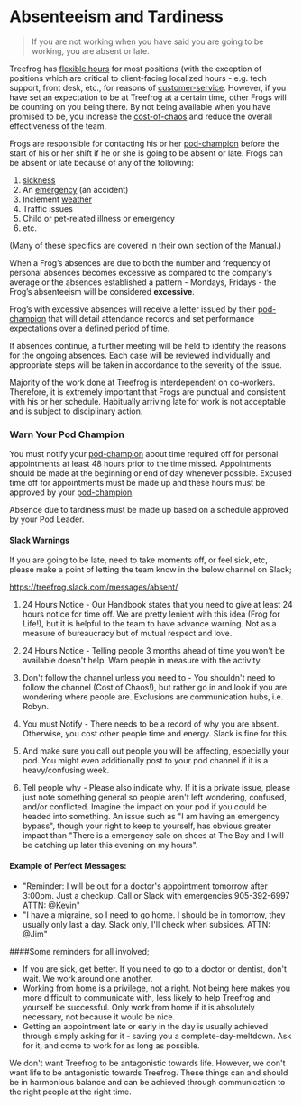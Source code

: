 # Absenteeism and Tardiness

> If you are not working when you have said you are going to be working, you are absent or late.

Treefrog has [flexible hours](hours#flexible_hours) for most positions (with the exception of positions which are critical to client-facing localized hours - e.g. tech support, front desk, etc., for reasons of [customer-service](manual/customer-service.md). However, if you have set an expectation to be at Treefrog at a certain time, other Frogs will be counting on you being there. By not being available when you have promised to be, you increase the [cost-of-chaos](manual/cost-of-chaos.md) and reduce the overall effectiveness of the team.

Frogs are responsible for contacting his or her [pod-champion](manual/pod-champion.md) before the start of his or her shift if he or she is going to be absent or late. Frogs can be absent or late because of any of the following:

1. [sickness](manual/sickness.md)
2. An [emergency](manual/emergency.md) (an accident)
3. Inclement [weather](manual/weather.md)
4. Traffic issues
5. Child or pet-related illness or emergency
6. etc.

(Many of these specifics are covered in their own section of the Manual.)

When a Frog’s absences are due to both the number and frequency of personal absences becomes excessive as compared to the company’s average or the absences established a pattern - Mondays, Fridays - the Frog’s absenteeism will be considered **excessive**.

Frog’s with excessive absences will receive a letter issued by their [pod-champion](manual/pod-champion.md) that will detail attendance records and set performance expectations over a defined period of time.

If absences continue, a further meeting will be held to identify the reasons for the ongoing absences. Each case will be reviewed individually and appropriate steps will be taken in accordance to the severity of the issue.

Majority of the work done at Treefrog is interdependent on co-workers. Therefore, it is extremely important that Frogs are punctual and consistent with his or her schedule. Habitually arriving late for work is not acceptable and is subject to disciplinary action.

### Warn Your Pod Champion

You must notify your [pod-champion](manual/pod-champion.md) about time required off for personal appointments at least 48 hours prior to the time missed. Appointments should be made at the beginning or end of day whenever possible. Excused time off for appointments must be made up and these hours must be approved by your [pod-champion](manual/pod-champion.md).

Absence due to tardiness must be made up based on a schedule approved by your Pod Leader.

#### Slack Warnings

If you are going to be late, need to take moments off, or feel sick, etc, please make a point of letting the team know in the below channel on Slack;

https://treefrog.slack.com/messages/absent/

1. 24 Hours Notice - Our Handbook states that you need to give at least 24 hours notice for time off. We are pretty lenient with this idea (Frog for Life!), but it is helpful to the team to have advance warning. Not as a measure of bureaucracy but of mutual respect and love.

2. 24 Hours Notice - Telling people 3 months ahead of time you won't be available doesn't help. Warn people in measure with the activity.

3. Don't follow the channel unless you need to - You shouldn't need to follow the channel (Cost of Chaos!), but rather go in and look if you are wondering where people are. Exclusions are communication hubs, i.e. Robyn.

4. You must Notify - There needs to be a record of why you are absent. Otherwise, you cost other people time and energy. Slack is fine for this.

5. And make sure you call out people you will be affecting, especially your pod. You might even additionally post to your pod channel if it is a heavy/confusing week.

6. Tell people why - Please also indicate why. If it is a private issue, please just note something general so people aren't left wondering, confused, and/or conflicted. Imagine the impact on your pod if you could be headed into something. An issue such as "I am having an emergency bypass", though your right to keep to yourself, has obvious greater impact than "There is a emergency sale on shoes at The Bay and I will be catching up later this evening on my hours".

#### Example of Perfect Messages:

- "Reminder: I will be out for a doctor's appointment tomorrow after 3:00pm. Just a checkup. Call or Slack with emergencies 905-392-6997 ATTN: @Kevin"
- "I have a migraine, so I need to go home. I should be in tomorrow, they usually only last a day. Slack only, I'll check when subsides. ATTN: @Jim"

####Some reminders for all involved;

- If you are sick, get better. If you need to go to a doctor or dentist, don't wait. We work around one another.
- Working from home is a privilege, not a right. Not being here makes you more difficult to communicate with, less likely to help Treefrog and yourself be successful. Only work from home if it is absolutely necessary, not because it would be nice.
- Getting an appointment late or early in the day is usually achieved through simply asking for it - saving you a complete-day-meltdown. Ask for it, and come to work for as long as possible.

We don't want Treefrog to be antagonistic towards life. However, we don't want life to be antagonistic towards Treefrog. These things can and should be in harmonious balance and can be achieved through communication to the right people at the right time.



